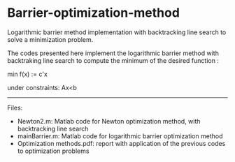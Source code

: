 # Barrier-optimization-method
Logarithmic barrier method implementation with backtracking line search to solve a minimization problem.

The codes presented here implement the logarithmic barrier method with backtraking line search to compute the minimum of the desired function :

min f(x) := c'x

under constraints: Ax<b

________________________________________

Files:
- Newton2.m: Matlab code for Newton optimization method, with backtracking line search
- mainBarrier.m: Matlab code for logarithmic barrier optimization method
- Optimization methods.pdf: report with application of the previous codes to optimization problems
